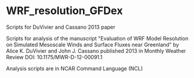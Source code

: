 # WRF_resolution_GFDex
Scripts for DuVivier and Cassano 2013 paper

Scripts for analysis of the manuscript "Evaluation of WRF Model Resolution on Simulated Mesoscale Winds and Surface Fluxes near Greenland"
by Alice K. DuVivier and John J. Cassano
published 2013 in Monthly Weather Review
DOI: 10.1175/MWR-D-12-00091.1

Analysis scripts are in NCAR Command Language (NCL)
